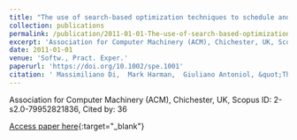 ```yaml
---
title: "The use of search-based optimization techniques to schedule and staff software projects: an approach and an empirical study"
collection: publications
permalink: /publication/2011-01-01-The-use-of-search-based-optimization-techniques-to-schedule-and-staff-software-projects-an-approach-and-an-empirical-study
excerpt: 'Association for Computer Machinery (ACM), Chichester, UK, Scopus ID: 2-s2.0-79952821836, Cited by: 36'
date: 2011-01-01
venue: 'Softw., Pract. Exper.'
paperurl: 'https://doi.org/10.1002/spe.1001'
citation: ' Massimiliano Di,  Mark Harman,  Giuliano Antoniol, &quot;The use of search-based optimization techniques to schedule and staff software projects: an approach and an empirical study.&quot; Softw., Pract. Exper., 2011.'
---
```

Association for Computer Machinery (ACM), Chichester, UK, Scopus ID: 2-s2.0-79952821836, Cited by: 36

[Access paper here](https://doi.org/10.1002/spe.1001){:target="_blank"}
